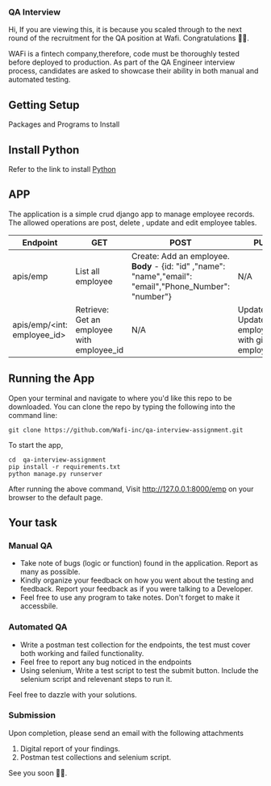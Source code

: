 ### QA Interview


Hi, If you are viewing this, it is because you scaled through to the next round of the recruitment for the  QA position at Wafi. Congratulations 🎉✨.

WAFi is a fintech company,therefore, code must be thoroughly tested before deployed to production. As part of the QA Engineer interview process, candidates are asked to showcase their ability in both manual and automated testing.


## Getting Setup

Packages and Programs to Install

## Install Python
  Refer to the link to install [Python](https://www.python.org/downloads/)

## APP
The application is a simple crud django app to manage employee records.
The allowed operations are post, delete , update and edit employee tables.

| Endpoint  | GET | POST | PUT | DELETE |
| ------------- | ------------- |  ------------- |  ------------- |  ------------- |
| apis/emp | List all employee | Create: Add an employee. **Body** - {id: "id" ,"name": "name","email": "email","Phone_Number": "number"} | 	N/A |	N/A
| apis/emp/<int: employee_id> | Retrieve: Get an employee with employee_id|	N/A	| Update: Update an employee with given employee_id	| Delete: Delete an employee with given employee_id


## Running the App

Open your terminal and navigate to where you'd like this repo to be downloaded. You can clone the repo by typing the following into the command line:

```
git clone https://github.com/Wafi-inc/qa-interview-assignment.git
```

To start the app,

```
cd  qa-interview-assignment
pip install -r requirements.txt
python manage.py runserver
```
After running the above command, Visit http://127.0.0.1:8000/emp on your browser to the default page. 

## Your task

### Manual QA
-  Take note of bugs (logic or function) found in the application. Report as many as possible.
-  Kindly organize your feedback on how you went about the testing and feedback. Report your feedback as if you were talking to a Developer.
- Feel free to use any program to take notes. Don't forget to make it accessbile.


### Automated QA

 - Write a postman test collection for the endpoints, the test must cover both working and failed functionality.
 - Feel free to report any bug noticed in the endpoints
 - Using selenium, Write a test script to test the submit button. Include the selenium script and relevenant steps to run it.

Feel free to dazzle with your solutions.

###  Submission

Upon completion, please send an email with the following attachments
1. Digital report of your findings.
2. Postman test collections and selenium script.


See you soon 👋🏻.
